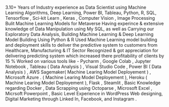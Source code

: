 3.10+  Years of Industry experience as Data Scientist using Machine Learning Algorithms, Deep Learning, Power BI, Tableau, Python, R, SQL, Tensorflow , Sci-kit Learn , Keras  , Computer Vision , Image Processing 
Bulit Machine Learning Models for Metaverse 
Having experince & extensive knowledge of Data Manipulation using My SQL, as well as Carrying our Exploratory Data Analysis, Building Machine Learning & Deep Learning Model Building Using Python & R 
Used Machine Learning model building and deployment skills to deliver 
the predictive system to customers from Healthcare, Manufacturing & IT Sector 
Recognized & got appreciation for delivering predicting system which increased there profitability of clients by 15 % 
Worked on various tools like -  Pycharm , Google Colab , Jupyter Notebook , Tableau ( Data Analysis ) , Visual Studio Code , Power BI ( Data Analysis ) , AWS Sagemaker( Machine Learing Model Deployement ) , Microsoft Azure .
( Machine Learing Model Deployement ), Heroku ( Machine Learing Model Deployement ), Flask , Steamlit , Basic Knowledge regarding Docker , Data Scrapping using Octoparse , Microsoft Excel , Micrsoft Powerpoint , Basic Level Experience in WordPress Web designing, Digital Marketing through Linked In, Facebook, and Instagram .


